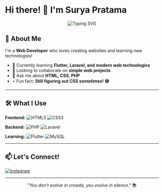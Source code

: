 # Hi there! 👋 I'm Surya Pratama

<div align="center">
  <img src="https://readme-typing-svg.demolab.com?font=Fira+Code&pause=1000&color=58A6FF&center=true&vCenter=true&width=400&lines=Web+Developer;Always+Learning!" alt="Typing SVG" />
</div>

## 🚀 About Me
I'm a **Web Developer** who loves creating websites and learning new technologies!

- 🌱 Currently learning **Flutter, Laravel, and modern web technologies**
- 👯 Looking to collaborate on **simple web projects**
- 💬 Ask me about **HTML, CSS, PHP**
- ⚡ Fun fact: **Still figuring out CSS sometimes! 😅**

---

## 🛠️ What I Use

**Frontend:**
![HTML5](https://img.shields.io/badge/HTML5-E34F26?style=flat-square&logo=html5&logoColor=white)
![CSS3](https://img.shields.io/badge/CSS3-1572B6?style=flat-square&logo=css3&logoColor=white)

**Backend:**
![PHP](https://img.shields.io/badge/PHP-777BB4?style=flat-square&logo=php&logoColor=white)
![Laravel](https://img.shields.io/badge/Laravel-FF2D20?style=flat-square&logo=laravel&logoColor=white)

**Learning:**
![Flutter](https://img.shields.io/badge/Flutter-02569B?style=flat-square&logo=flutter&logoColor=white)
![MySQL](https://img.shields.io/badge/MySQL-4479A1?style=flat-square&logo=mysql&logoColor=white)

---

## 📫 Let's Connect!

[![Instagram](https://img.shields.io/badge/Instagram-E4405F?style=for-the-badge&logo=instagram&logoColor=white)](https://instagram.com/bangsuryapratama)

---

<div align="center">
  
*"You don't evolve in crowds, you evolve in silence."* 📚

</div>
